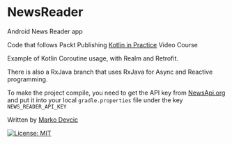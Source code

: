 # NewsReader

Android News Reader app

Code that follows Packt Publishing [Kotlin in Practice](https://www.packtpub.com/application-development/kotlin-practice-video) Video Course 

Example of Kotlin Coroutine usage, with Realm and Retrofit.

There is also a RxJava branch that uses RxJava for Async and Reactive programming.

To make the project compile, you need to get the API key from [NewsApi.org](https://newsapi.org/) and put it into your local `gradle.properties` file under the key `NEWS_READER_API_KEY`

Written by [Marko Devcic](http://www.markodevcic.com)

[![License: MIT](https://img.shields.io/badge/License-MIT-yellow.svg)](https://opensource.org/licenses/MIT)
